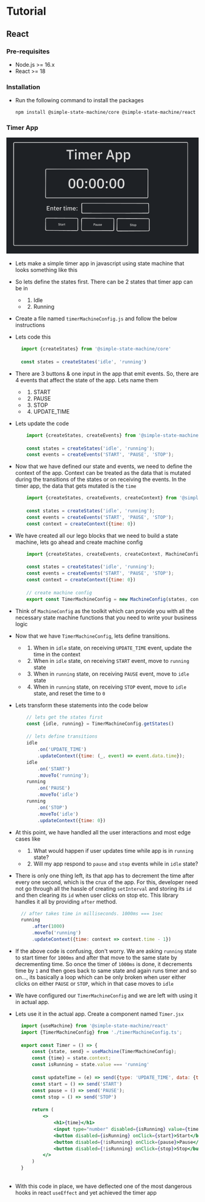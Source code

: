 # Tutorial

## React

### Pre-requisites

- Node.js >= 16.x
- React >= 18

### Installation
- Run the following command to install the packages
    ```
    npm install @simple-state-machine/core @simple-state-machine/react
    ```

### Timer App

![Timer App Demo](assets/timer-app.png)
- Lets make a simple timer app in javascript using state machine that looks something like this
- So lets define the states first. There can be 2 states that timer app can be in
  - 1. Idle
  - 2. Running 
- Create a file named `timerMachineConfig.js` and follow the below instructions
- Lets code this
  ```js
    import {createStates} from '@simple-state-machine/core'

    const states = createStates('idle', 'running')
  ```
- There are 3 buttons & one input in the app that emit events. So, there are 4 events that affect the state of the app. Lets name them
  - 1. START
  - 2. PAUSE
  - 3. STOP
  - 4. UPDATE_TIME

- Lets update the code
    ```js
        import {createStates, createEvents} from '@simple-state-machine/core'

        const states = createStates('idle', 'running');
        const events = createEvents('START', 'PAUSE', 'STOP');
    ```
- Now that we have defined our state and events, we need to define the context of the app. Context can be treated as the data that is mutated during the transitions of the states or on receiving the events. In the timer app, the data that gets mutated is the `time`
    ```js
        import {createStates, createEvents, createContext} from '@simple-state-machine/core'

        const states = createStates('idle', 'running');
        const events = createEvents('START', 'PAUSE', 'STOP');
        const context = createContext({time: 0})
    ```
- We have created all our lego blocks that we need to build a state machine, lets go ahead and create machine config 
    ```js
        import {createStates, createEvents, createContext, MachineConfig} from '@simple-state-machine/core'

        const states = createStates('idle', 'running');
        const events = createEvents('START', 'PAUSE', 'STOP');
        const context = createContext({time: 0})

        // create machine config
        export const TimerMachineConfig = new MachineConfig(states, context, events)
    ```
- Think of `MachineConfig` as the toolkit which can provide you with all the necessary state machine functions that you need to write your business logic
- Now that we have `TimerMachineConfig`, lets define transitions. 
  - 1. When in `idle` state, on receiving `UPDATE_TIME` event, update the time in the context
  - 2. When in `idle` state, on receiving `START` event, move to `running` state
  - 3. When in `running` state, on receiving `PAUSE` event, move to `idle` state
  - 4. When in `running` state, on receiving `STOP` event, move to `idle` state, and reset the time to `0`
- Lets transform these statements into the code below
    ```js
        // lets get the states first
        const {idle, running} = TimerMachineConfig.getStates()
        
        // lets define transitions
        idle
            .on('UPDATE_TIME')
            .updateContext({time: (_, event) => event.data.time});
        idle
            .on('START')
            .moveTo('running');
        running
            .on('PAUSE')
            .moveTo('idle')
        running
            .on('STOP')
            .moveTo('idle')
            .updateContext({time: 0})
    ```
- At this point, we have handled all the user interactions and most edge cases like
  - 1. What would happen if user updates time while app is in `running` state?
  - 2. Will my app respond to `pause` and `stop` events while in `idle` state?

- There is only one thing left, its that app has to decrement the time after every one second, which is the crux of the app. For this, developer need not go through all the hassle of creating `setInterval` and storing its `id` and then clearing its `id` when user clicks on stop etc. This library handles it all by providing `after` method. 
  ```js
    // after takes time in milliseconds. 1000ms === 1sec
    running
        .after(1000)
        .moveTo('running')
        .updateContext({time: context => context.time - 1})
  ```
- If the above code is confusing, don't worry. We are asking `running` state to start timer for `1000ms` and after that move to the same state by decrementing time. So once the timer of `1000ms` is done, it decrements time by `1` and then goes back to same state and again runs timer and so on..., its basically a loop which can be only broken when user either clicks on either `PAUSE` or `STOP`, which in that case moves to `idle`

- We have configured our `TimerMachineConfig` and we are left with using it in actual app.
- Lets use it in the actual app. Create a component named `Timer.jsx`
  
  ```jsx
    import {useMachine} from '@simple-state-machine/react'
    import {TimerMachineConfig} from './timerMachineConfig.ts';

    export const Timer = () => {
        const {state, send} = useMachine(TimerMachineConfig);
        const {time} = state.context;
        const isRunning = state.value === 'running'
        
        const updateTime = (e) => send({type: 'UPDATE_TIME', data: {time: e.currentTarget.value}});
        const start = () => send('START')
        const pause = () => send('PAUSE');
        const stop = () => send('STOP')

        return (
            <>
                <h1>{time}</h1>
                <input type="number" disabled={isRunning} value={time} onChange={updateTime} />
                <button disabled={isRunning} onClick={start}>Start</button>
                <button disabled={!isRunning} onClick={pause}>Pause</button>
                <button disabled={!isRunning} onClick={stop}>Stop</button>
            </>
        )
    }
   
  ```
- With this code in place, we have deflected one of the most dangerous hooks in react `useEffect` and yet achieved the timer app